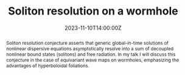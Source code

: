 ---
title: Soliton resolution on a wormhole
abstract: Soliton resolution conjecture asserts that generic global-in-time solutions of nonlinear dispersive equations asymptotically resolve into a sum of decoupled nonlinear bound states (solitons) and free radiation. In my talk I will discuss this conjecture in the case of equivariant wave maps on wormholes, emphasizing the advantages of hyperboloidal foliations.
summary: November Seminar by Piotr Bizon

#event: Workshop
event_url: https://hyperboloid.al/event/23-11-10-bizon/

location: Online

date: '2023-11-10T14:00:00Z'
# date_end: '2023-11-10T15:00:00Z'
all_day: false

# Schedule page publish date (NOT talk date).
publishDate: '2023-11-01T00:00:00Z'

authors: [bizon]
tags: [seminar]

# Is this a featured talk? (true/false)
featured: true

image:  
  caption: Conformal diamond
  focal_point: center

# url_code: 
# url_pdf: ''
url_slides: /uploads/seminar-slides/23-11-10-bizon.pdf
url_video: https://www.youtube.com/watch?v=2OvMnHH1jmg

# Markdown Slides (optional).
#   Associate this talk with Markdown slides.
#   Simply enter your slide deck's filename without extension.
#   E.g. `slides = "example-slides"` references `content/slides/example-slides.md`.
#   Otherwise, set `slides = ""`.
slides:

# Projects (optional).
#   Associate this post with one or more of your projects.
#   Simply enter your project's folder or file name without extension.
#   E.g. `projects = ["internal-project"]` references `content/project/deep-learning/index.md`.
#   Otherwise, set `projects = []`.
projects:

design: 
---